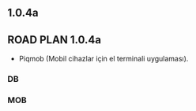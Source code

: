 ## 1.0.4a
## ROAD PLAN 1.0.4a
- Piqmob (Mobil cihazlar için el terminali uygulaması).
### DB

### MOB
